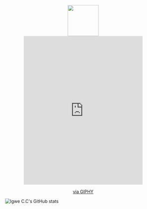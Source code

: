 <div id="header" align="center">
  <img src="https://media.giphy.com/media/M9gbBd9nbDrOTu1Mqx/giphy.gif" width="100"/>
</div>
<div id="header" align="center">
<iframe src="https://giphy.com/embed/128Ygie2wLdH5m" width="384" height="480" frameBorder="0" class="giphy-embed" allowFullScreen></iframe><p><a href="https://giphy.com/gifs/computer-reality-mind-128Ygie2wLdH5m">via GIPHY</a></p>
</div>

![Igwe C.C's GitHub stats](https://github-readme-stats.vercel.app/api?username=scientistigwe&show_icons=true&theme=radical)
